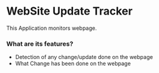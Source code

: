 # WebSite Update Tracker
This Application monitors webpage.<br/>
### What are its features?
* Detection of any change/update done on the webpage
* What Change has been done on the webpage

